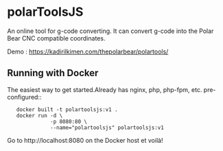# polarToolsJS
An online tool for g-code converting. It can convert g-code into the Polar Bear CNC compatible  coordinates.

Demo : https://kadirilkimen.com/thepolarbear/polartools/

Running with Docker
--------------------

The easiest way to get started.Already has nginx, php, php-fpm, etc. pre-configured::
```
   docker built -t polartoolsjs:v1 .
   docker run -d \ 
              -p 8080:80 \
              --name="polartoolsjs" polartoolsjs:v1
```

Go to http://localhost:8080 on the Docker host et voilà!
